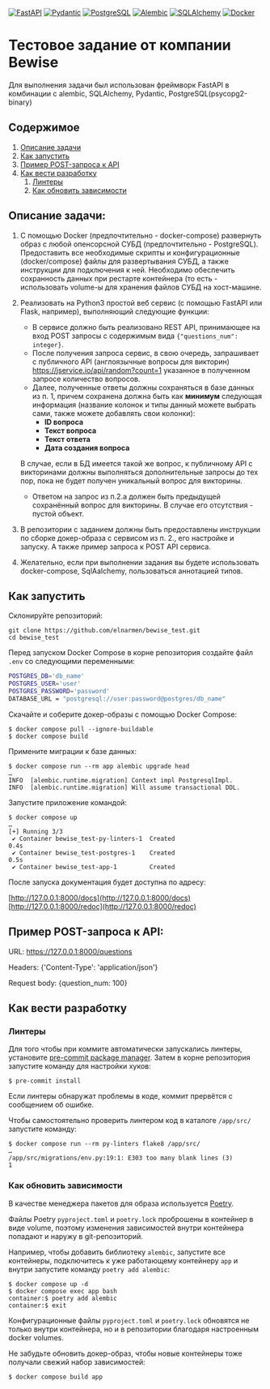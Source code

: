 [![FastAPI](https://img.shields.io/badge/-FastAPI-005571?style=flat-square&logo=FastAPI)](https://fastapi.tiangolo.com/)
[![Pydantic](https://img.shields.io/badge/-Pydantic-14354C?style=flat-square&logo=Pydantic)](https://pydantic-docs.helpmanual.io/)
[![PostgreSQL](https://img.shields.io/badge/-PostgreSQL-336791?style=flat-square&logo=postgresql)](https://www.postgresql.org/)
[![Alembic](https://img.shields.io/badge/-Alembic-f2ae30?style=flat-square&logo=alembic)](https://alembic.sqlalchemy.org/)
[![SQLAlchemy](https://img.shields.io/badge/-SQLAlchemy-FCA121?style=flat-square&logo=sqlalchemy)](https://www.sqlalchemy.org/)
[![Docker](https://img.shields.io/badge/-Docker-2496ED?style=flat-square&logo=docker&logoColor=white)](https://www.docker.com/)

# Тестовое задание от компании Bewise
Для выполнения задачи был использован фреймворк FastAPI в комбинации с alembic, SQLAlchemy, Pydantic, 
PostgreSQL(psycopg2-binary)

## Содержимое

1. [Описание задачи](#task-description)
2. [Как запустить](#local-setup)
3. [Пример POST-запроса к API](#post-example)
2. [Как вести разработку](#development)
    1. [Линтеры](#linters)
    1. [Как обновить зависимости](#add-python-package-to-image)

<a name="task-description"></a>
## Описание задачи:
1. С помощью Docker (предпочтительно - docker-compose) развернуть образ с любой опенсорсной СУБД (предпочтительно - 
PostgreSQL). Предоставить все необходимые скрипты и конфигурационные (docker/compose) файлы для развертывания СУБД, 
а также инструкции для подключения к ней. Необходимо обеспечить сохранность данных при рестарте контейнера (то есть -
использовать volume-ы для хранения файлов СУБД на хост-машине.
2. Реализовать на Python3 простой веб сервис (с помощью FastAPI или Flask, например), выполняющий следующие функции:
   - В сервисе должно быть реализовано REST API, принимающее на вход POST запросы с содержимым вида `{"questions_num": integer}`.
   - После получения запроса сервис, в свою очередь, запрашивает с публичного API (англоязычные вопросы для викторин) 
   https://jservice.io/api/random?count=1 указанное в полученном запросе количество вопросов.
   - Далее, полученные ответы должны сохраняться в базе данных из п. 1, причем сохранена должна быть как **минимум**
   следующая информация (название колонок и типы данный можете выбрать сами, также можете добавлять свои колонки):
     - **ID вопроса**
     - **Текст вопроса**
     - **Текст ответа**
     - **Дата создания вопроса**<br>
     
   В случае, если в БД имеется такой же вопрос, к публичному API с викторинами должны выполняться дополнительные запросы до тех пор, пока не будет получен уникальный вопрос для викторины.
   - Ответом на запрос из п.2.a должен быть предыдущей сохранённый вопрос для викторины. В случае его отсутствия - пустой объект.
3. В репозитории с заданием должны быть предоставлены инструкции по сборке докер-образа с сервисом из п. 2., его настройке и запуску. А также пример запроса к POST API сервиса.
4. Желательно, если при выполнении задания вы будете использовать docker-compose, SqlAalchemy,  пользоваться аннотацией типов.
       
<a name="local-setup"></a>
## Как запустить
Склонируйте репозиторий:
```
git clone https://github.com/elnarmen/bewise_test.git
cd bewise_test
```

Перед запуском Docker Compose в корне репозитория создайте файл `.env` со следующими переменными:

``` bash
POSTGRES_DB='db_name'
POSTGRES_USER='user'
POSTGRES_PASSWORD='password'
DATABASE_URL = "postgresql://user:password@postgres/db_name"
```
Скачайте и соберите докер-образы с помощью Docker Сompose:

```shell
$ docker compose pull --ignore-buildable
$ docker compose build
```

Примените миграции к базе данных:
```shell
$ docker compose run --rm app alembic upgrade head
…
INFO  [alembic.runtime.migration] Context impl PostgresqlImpl.
INFO  [alembic.runtime.migration] Will assume transactional DDL.
```

Запустите приложение командой:

```shell
$ docker compose up
…
[+] Running 3/3
 ✔ Container bewise_test-py-linters-1  Created                                                                                                                0.4s 
 ✔ Container bewise_test-postgres-1    Created                                                                                                                0.5s 
 ✔ Container bewise_test-app-1         Created 
```
После запуска документация будет доступна по адресу:

[http://127.0.0.1:8000/docs](http://127.0.0.1:8000/docs)
[http://127.0.0.1:8000/redoc](http://127.0.0.1:8000/redoc)

<a name="post-example"></a>
## Пример POST-запроса к API:
URL: https://127.0.0.1:8000/questions

Headers: {'Content-Type': 'application/json'}

Request body: {question_num: 100}

<a name="development"></a>
## Как вести разработку
<a name="linters"></a>
### Линтеры
Для того чтобы при коммите автоматически запускались линтеры, установите [pre-commit package manager](https://pre-commit.com/).
Затем в корне репозитория запустите команду для настройки хуков:

```shellw
$ pre-commit install
```
Если линтеры обнаружат проблемы в коде, коммит прервётся с сообщением об ошибке. 


Чтобы самостоятельно проверить линтером код в каталоге `/app/src/` запустите команду:

```shell
$ docker compose run --rm py-linters flake8 /app/src/
…
/app/src/migrations/env.py:19:1: E303 too many blank lines (3)
1
```

<a name="add-python-package-to-image"></a>
### Как обновить зависимости

В качестве менеджера пакетов для образа используется [Poetry](https://python-poetry.org/docs/).

Файлы Poetry `pyproject.toml` и `poetry.lock` проброшены в контейнер в виде volume, поэтому изменения 
зависимостей внутри контейнера попадают и наружу в git-репозиторий.

Например, чтобы добавить библиотеку `alembic`, запустите все контейнеры, подключитесь к уже работающему 
контейнеру `app` и внутри запустите команду `poetry add alembic`:

```shell
$ docker compose up -d
$ docker compose exec app bash
container:$ poetry add alembic
container:$ exit
```

Конфигурационные файлы `pyproject.toml` и `poetry.lock` обновятся не только внутри контейнера, но и в репозитории 
благодаря настроенным docker volumes.
 
Не забудьте обновить докер-образ, чтобы новые контейнеры тоже получали свежий набор зависимостей:
```shell
$ docker compose build app
```

